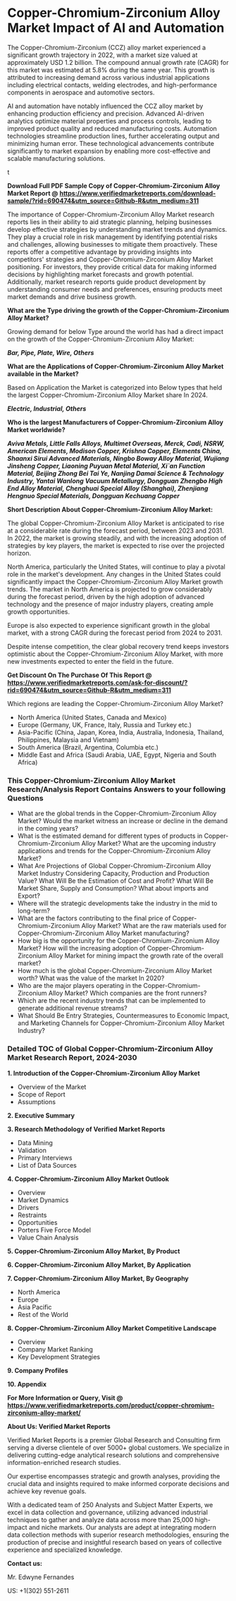 <meta name="title" content="Global Copper-Chromium-Zirconium Alloy Market Impact of AI and Automation"><meta name="description" content="The Copper-Chromium-Zirconium (CCZ) alloy market experienced a significant growth trajectory in 2022, with a market size valued at approximately USD 1.2 billion. The c"><meta name="title" content="Copper-Chromium-Zirconium Alloy Market Size, Share, Scope, Trends, Growth, Opportunities, Analysis, Forecast"><h1>Copper-Chromium-Zirconium Alloy Market Impact of AI and Automation</h1><p>The Copper-Chromium-Zirconium (CCZ) alloy market experienced a significant growth trajectory in 2022, with a market size valued at approximately USD 1.2 billion. The compound annual growth rate (CAGR) for this market was estimated at 5.8% during the same year. This growth is attributed to increasing demand across various industrial applications including electrical contacts, welding electrodes, and high-performance components in aerospace and automotive sectors.</p><p>AI and automation have notably influenced the CCZ alloy market by enhancing production efficiency and precision. Advanced AI-driven analytics optimize material properties and process controls, leading to improved product quality and reduced manufacturing costs. Automation technologies streamline production lines, further accelerating output and minimizing human error. These technological advancements contribute significantly to market expansion by enabling more cost-effective and scalable manufacturing solutions.</p>t</p><p id="" class=""><strong>Download Full PDF Sample Copy of Copper-Chromium-Zirconium Alloy Market Report @ <a href="https://www.verifiedmarketreports.com/download-sample/?rid=690474&utm_source=Github-R&utm_medium=311" target="_blank">https://www.verifiedmarketreports.com/download-sample/?rid=690474&utm_source=Github-R&utm_medium=311</a></strong></p><p>The importance of&nbsp;Copper-Chromium-Zirconium Alloy Market research reports lies in their ability to aid strategic planning, helping businesses develop effective strategies by understanding market trends and dynamics. They play a crucial role in risk management by identifying potential risks and challenges, allowing businesses to mitigate them proactively. These reports offer a competitive advantage by providing insights into competitors' strategies and Copper-Chromium-Zirconium Alloy Market positioning. For investors, they provide critical data for making informed decisions by highlighting market forecasts and growth potential. Additionally, market research reports guide product development by understanding consumer needs and preferences, ensuring products meet market demands and drive business growth.</p><p><strong>What are the&nbsp;Type driving the growth of the Copper-Chromium-Zirconium Alloy Market?</strong></p><p id="" class="">Growing demand for below Type around the world has had a direct impact on the growth of the Copper-Chromium-Zirconium Alloy Market:</p><em><strong>Bar, Pipe, Plate, Wire, Others</strong></em></p><strong>What are the&nbsp;Applications&nbsp;of Copper-Chromium-Zirconium Alloy Market available in the Market?</strong></p><p id="" class="">Based on Application the Market is categorized into Below types that held the largest Copper-Chromium-Zirconium Alloy Market share In 2024.</p><em><strong>Electric, Industrial, Others</strong></em></p><strong>Who is the largest Manufacturers of Copper-Chromium-Zirconium Alloy Market worldwide?</strong></p><p><em><strong>Aviva Metals, Little Falls Alloys, Multimet Overseas, Merck, Cadi, NSRW, American Elements, Modison Copper, Krishna Copper, Elements China, Shaanxi Sirui Advanced Materials, Ningbo Boway Alloy Material, Wujiang Jinsheng Copper, Liaoning Puyuan Metal Material, Xi`an Function Material, Beijing Zhong Bei Tai Ye, Nanjing Damai Science & Technology Industry, Yantai Wanlong Vacuum Metallurgy, Dongguan Zhengbo High End Alloy Material, Chenghuai Special Alloy (Shanghai), Zhenjiang Hengnuo Special Materials, Dongguan Kechuang Copper</strong></em></p><p id="" class=""><strong>Short Description About Copper-Chromium-Zirconium Alloy Market:</strong></p><p>The global Copper-Chromium-Zirconium Alloy Market is anticipated to rise at a considerable rate during the forecast period, between 2023 and 2031. In 2022, the market is growing steadily, and with the increasing adoption of strategies by key players, the market is expected to rise over the projected horizon.</p><p>North America, particularly the United States, will continue to play a pivotal role in the market's development. Any changes in the United States could significantly impact the Copper-Chromium-Zirconium Alloy Market growth trends. The market in North America is projected to grow considerably during the forecast period, driven by the high adoption of advanced technology and the presence of major industry players, creating ample growth opportunities.</p><p>Europe is also expected to experience significant growth in the global market, with a strong CAGR during the forecast period from 2024 to 2031.</p><p>Despite intense competition, the clear global recovery trend keeps investors optimistic about the Copper-Chromium-Zirconium Alloy Market, with more new investments expected to enter the field in the future.</p><p id="" class=""><strong>Get Discount On The Purchase Of This Report @ <a href="https://www.verifiedmarketreports.com/ask-for-discount/?rid=690474&utm_source=Github-R&utm_medium=311" target="_blank">https://www.verifiedmarketreports.com/ask-for-discount/?rid=690474&utm_source=Github-R&utm_medium=311</a></strong></p>Which regions are leading the Copper-Chromium-Zirconium Alloy Market?</p><ul><li>North America (United States, Canada and Mexico)</li><li>Europe (Germany, UK, France, Italy, Russia and Turkey etc.)</li><li>Asia-Pacific (China, Japan, Korea, India, Australia, Indonesia, Thailand, Philippines, Malaysia and Vietnam)</li><li>South America (Brazil, Argentina, Columbia etc.)</li><li>Middle East and Africa (Saudi Arabia, UAE, Egypt, Nigeria and South Africa)</li></ul><h3 id="" class="">This Copper-Chromium-Zirconium Alloy Market Research/Analysis Report Contains Answers to your following Questions</h3><ul><li>What are the global trends in the Copper-Chromium-Zirconium Alloy Market? Would the market witness an increase or decline in the demand in the coming years?</li><li>What is the estimated demand for different types of products in Copper-Chromium-Zirconium Alloy Market? What are the upcoming industry applications and trends for the Copper-Chromium-Zirconium Alloy Market?</li><li>What Are Projections of Global Copper-Chromium-Zirconium Alloy Market Industry Considering Capacity, Production and Production Value? What Will Be the Estimation of Cost and Profit? What Will Be Market Share, Supply and Consumption? What about imports and Export?</li><li>Where will the strategic developments take the industry in the mid to long-term?</li><li>What are the factors contributing to the final price of Copper-Chromium-Zirconium Alloy Market? What are the raw materials used for Copper-Chromium-Zirconium Alloy Market manufacturing?</li><li>How big is the opportunity for the Copper-Chromium-Zirconium Alloy Market? How will the increasing adoption of Copper-Chromium-Zirconium Alloy Market for mining impact the growth rate of the overall market?</li><li>How much is the global Copper-Chromium-Zirconium Alloy Market worth? What was the value of the market In 2020?</li><li>Who are the major players operating in the Copper-Chromium-Zirconium Alloy Market? Which companies are the front runners?</li><li>Which are the recent industry trends that can be implemented to generate additional revenue streams?</li><li>What Should Be Entry Strategies, Countermeasures to Economic Impact, and Marketing Channels for Copper-Chromium-Zirconium Alloy Market Industry?</li></ul><h3 id="" class="">Detailed TOC of Global Copper-Chromium-Zirconium Alloy Market Research Report, 2024-2030</h3><p id="" class=""><strong>1. Introduction of the Copper-Chromium-Zirconium Alloy Market</strong></p><ul><li>Overview of the Market</li><li>Scope of Report</li><li>Assumptions</li></ul><p id="" class=""><strong>2. Executive Summary</strong></p><p id="" class=""><strong>3. Research Methodology of Verified Market Reports</strong></p><ul><li>Data Mining</li><li>Validation</li><li>Primary Interviews</li><li>List of Data Sources</li></ul><p id="" class=""><strong>4. Copper-Chromium-Zirconium Alloy Market Outlook</strong></p><ul><li>Overview</li><li>Market Dynamics</li><li>Drivers</li><li>Restraints</li><li>Opportunities</li><li>Porters Five Force Model</li><li>Value Chain Analysis</li></ul><p id="" class=""><strong>5. Copper-Chromium-Zirconium Alloy Market, By Product</strong></p><p id="" class=""><strong>6. Copper-Chromium-Zirconium Alloy Market, By Application</strong></p><p id="" class=""><strong>7. Copper-Chromium-Zirconium Alloy Market, By Geography</strong></p><ul><li>North America</li><li>Europe</li><li>Asia Pacific</li><li>Rest of the World</li></ul><p id="" class=""><strong>8. Copper-Chromium-Zirconium Alloy Market Competitive Landscape</strong></p><ul><li>Overview</li><li>Company Market Ranking</li><li>Key Development Strategies</li></ul><p id="" class=""><strong>9. Company Profiles</strong></p><p id="" class=""><strong>10. Appendix</strong></p><p id="" class=""><strong>For More Information or Query, Visit @ <a href="https://www.verifiedmarketreports.com/product/copper-chromium-zirconium-alloy-market/" target="_blank">https://www.verifiedmarketreports.com/product/copper-chromium-zirconium-alloy-market/</a></strong></p><p id="" class=""><strong>About Us: Verified Market Reports</strong></p><p id="" class="">Verified Market Reports is a premier Global Research and Consulting firm serving a diverse clientele of over 5000+ global customers. We specialize in delivering cutting-edge analytical research solutions and comprehensive information-enriched research studies.</p><p id="" class="">Our expertise encompasses strategic and growth analyses, providing the crucial data and insights required to make informed corporate decisions and achieve key revenue goals.</p><p id="" class="">With a dedicated team of 250 Analysts and Subject Matter Experts, we excel in data collection and governance, utilizing advanced industrial techniques to gather and analyze data across more than 25,000 high-impact and niche markets. Our analysts are adept at integrating modern data collection methods with superior research methodologies, ensuring the production of precise and insightful research based on years of collective experience and specialized knowledge.</p><p id="" class=""><strong>Contact us:</strong></p><p id="" class="">Mr. Edwyne Fernandes</p><p id="" class="">US: +1(302) 551-2611</p>